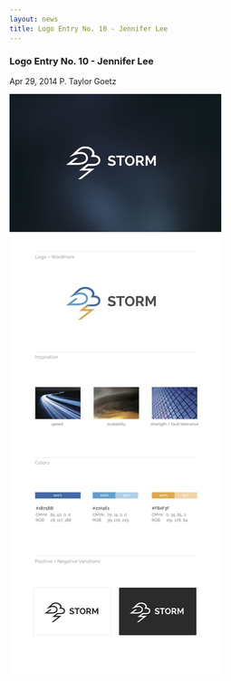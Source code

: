 ```yaml
---
layout: news
title: Logo Entry No. 10 - Jennifer Lee
---
```

<!--Post Header-->
<h3 class="news-title">Logo Entry No. 10 - Jennifer Lee</h3>
<div class="news-meta">
    <i class="fa fa-calendar"></i> Apr 29, 2014 <i class="fa fa-user"></i> P. Taylor Goetz
</div>
<!--Post Body-->
<p><img src="storm_logo10.jpg" alt="Storm Logo" class="img-responsive"></p>